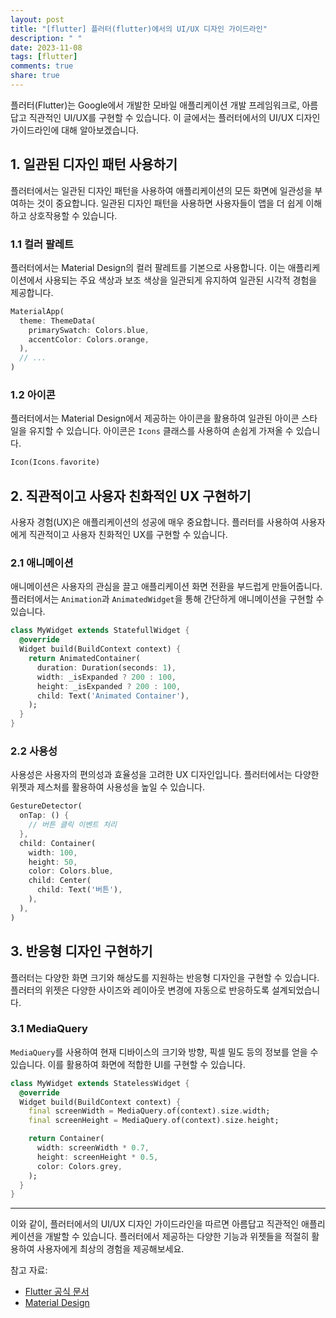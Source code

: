 ```yaml
---
layout: post
title: "[flutter] 플러터(flutter)에서의 UI/UX 디자인 가이드라인"
description: " "
date: 2023-11-08
tags: [flutter]
comments: true
share: true
---
```


플러터(Flutter)는 Google에서 개발한 모바일 애플리케이션 개발 프레임워크로, 아름답고 직관적인 UI/UX를 구현할 수 있습니다. 이 글에서는 플러터에서의 UI/UX 디자인 가이드라인에 대해 알아보겠습니다.

## 1. 일관된 디자인 패턴 사용하기

플러터에서는 일관된 디자인 패턴을 사용하여 애플리케이션의 모든 화면에 일관성을 부여하는 것이 중요합니다. 일관된 디자인 패턴을 사용하면 사용자들이 앱을 더 쉽게 이해하고 상호작용할 수 있습니다.

### 1.1 컬러 팔레트

플러터에서는 Material Design의 컬러 팔레트를 기본으로 사용합니다. 이는 애플리케이션에서 사용되는 주요 색상과 보조 색상을 일관되게 유지하여 일관된 시각적 경험을 제공합니다.

```dart
MaterialApp(
  theme: ThemeData(
    primarySwatch: Colors.blue,
    accentColor: Colors.orange,
  ),
  // ...
)
```

### 1.2 아이콘

플러터에서는 Material Design에서 제공하는 아이콘을 활용하여 일관된 아이콘 스타일을 유지할 수 있습니다. 아이콘은 `Icons` 클래스를 사용하여 손쉽게 가져올 수 있습니다.

```dart
Icon(Icons.favorite)
```

## 2. 직관적이고 사용자 친화적인 UX 구현하기

사용자 경험(UX)은 애플리케이션의 성공에 매우 중요합니다. 플러터를 사용하여 사용자에게 직관적이고 사용자 친화적인 UX를 구현할 수 있습니다.

### 2.1 애니메이션

애니메이션은 사용자의 관심을 끌고 애플리케이션 화면 전환을 부드럽게 만들어줍니다. 플러터에서는 `Animation`과 `AnimatedWidget`을 통해 간단하게 애니메이션을 구현할 수 있습니다.

```dart
class MyWidget extends StatefullWidget {
  @override
  Widget build(BuildContext context) {
    return AnimatedContainer(
      duration: Duration(seconds: 1),
      width: _isExpanded ? 200 : 100,
      height: _isExpanded ? 200 : 100,
      child: Text('Animated Container'),
    );
  }
}
```

### 2.2 사용성

사용성은 사용자의 편의성과 효율성을 고려한 UX 디자인입니다. 플러터에서는 다양한 위젯과 제스처를 활용하여 사용성을 높일 수 있습니다.

```dart
GestureDetector(
  onTap: () {
    // 버튼 클릭 이벤트 처리
  },
  child: Container(
    width: 100,
    height: 50,
    color: Colors.blue,
    child: Center(
      child: Text('버튼'),
    ),
  ),
)
```

## 3. 반응형 디자인 구현하기

플러터는 다양한 화면 크기와 해상도를 지원하는 반응형 디자인을 구현할 수 있습니다. 플러터의 위젯은 다양한 사이즈와 레이아웃 변경에 자동으로 반응하도록 설계되었습니다.

### 3.1 MediaQuery

`MediaQuery`를 사용하여 현재 디바이스의 크기와 방향, 픽셀 밀도 등의 정보를 얻을 수 있습니다. 이를 활용하여 화면에 적합한 UI를 구현할 수 있습니다.

```dart
class MyWidget extends StatelessWidget {
  @override
  Widget build(BuildContext context) {
    final screenWidth = MediaQuery.of(context).size.width;
    final screenHeight = MediaQuery.of(context).size.height;

    return Container(
      width: screenWidth * 0.7,
      height: screenHeight * 0.5,
      color: Colors.grey,
    );
  }
}
```

---

이와 같이, 플러터에서의 UI/UX 디자인 가이드라인을 따르면 아름답고 직관적인 애플리케이션을 개발할 수 있습니다. 플러터에서 제공하는 다양한 기능과 위젯들을 적절히 활용하여 사용자에게 최상의 경험을 제공해보세요.

참고 자료:
- [Flutter 공식 문서](https://flutter.dev/docs)
- [Material Design](https://material.io/design)